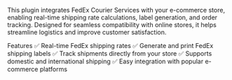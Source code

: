 This plugin integrates FedEx Courier Services with your e-commerce store, enabling real-time shipping rate calculations, label generation, and order tracking. Designed for seamless compatibility with online stores, it helps streamline logistics and improve customer satisfaction.

Features
✅ Real-time FedEx shipping rates
✅ Generate and print FedEx shipping labels
✅ Track shipments directly from your store
✅ Supports domestic and international shipping
✅ Easy integration with popular e-commerce platforms
